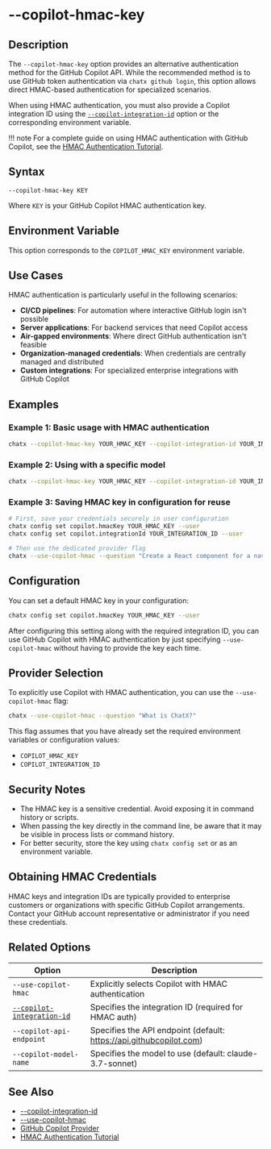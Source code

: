 # --copilot-hmac-key

## Description

The `--copilot-hmac-key` option provides an alternative authentication method for the GitHub Copilot API. While the recommended method is to use GitHub token authentication via `chatx github login`, this option allows direct HMAC-based authentication for specialized scenarios.

When using HMAC authentication, you must also provide a Copilot integration ID using the [`--copilot-integration-id`](copilot-integration-id.md) option or the corresponding environment variable.

!!! note
    For a complete guide on using HMAC authentication with GitHub Copilot, see the [HMAC Authentication Tutorial](../../../tutorials/github-copilot-auth.md).

## Syntax

```
--copilot-hmac-key KEY
```

Where `KEY` is your GitHub Copilot HMAC authentication key.

## Environment Variable

This option corresponds to the `COPILOT_HMAC_KEY` environment variable.

## Use Cases

HMAC authentication is particularly useful in the following scenarios:

- **CI/CD pipelines**: For automation where interactive GitHub login isn't possible
- **Server applications**: For backend services that need Copilot access
- **Air-gapped environments**: Where direct GitHub authentication isn't feasible
- **Organization-managed credentials**: When credentials are centrally managed and distributed
- **Custom integrations**: For specialized enterprise integrations with GitHub Copilot

## Examples

### Example 1: Basic usage with HMAC authentication

```bash
chatx --copilot-hmac-key YOUR_HMAC_KEY --copilot-integration-id YOUR_INTEGRATION_ID --question "Explain quantum computing"
```

### Example 2: Using with a specific model

```bash
chatx --copilot-hmac-key YOUR_HMAC_KEY --copilot-integration-id YOUR_INTEGRATION_ID --copilot-model-name claude-3-opus --question "Generate a Python class for database connections"
```

### Example 3: Saving HMAC key in configuration for reuse

```bash
# First, save your credentials securely in user configuration
chatx config set copilot.hmacKey YOUR_HMAC_KEY --user
chatx config set copilot.integrationId YOUR_INTEGRATION_ID --user

# Then use the dedicated provider flag
chatx --use-copilot-hmac --question "Create a React component for a navigation bar"
```

## Configuration

You can set a default HMAC key in your configuration:

```bash
chatx config set copilot.hmacKey YOUR_HMAC_KEY --user
```

After configuring this setting along with the required integration ID, you can use GitHub Copilot with HMAC authentication by just specifying `--use-copilot-hmac` without having to provide the key each time.

## Provider Selection

To explicitly use Copilot with HMAC authentication, you can use the `--use-copilot-hmac` flag:

```bash
chatx --use-copilot-hmac --question "What is ChatX?"
```

This flag assumes that you have already set the required environment variables or configuration values:
- `COPILOT_HMAC_KEY` 
- `COPILOT_INTEGRATION_ID`

## Security Notes

- The HMAC key is a sensitive credential. Avoid exposing it in command history or scripts.
- When passing the key directly in the command line, be aware that it may be visible in process lists or command history.
- For better security, store the key using `chatx config set` or as an environment variable.

## Obtaining HMAC Credentials

HMAC keys and integration IDs are typically provided to enterprise customers or organizations with specific GitHub Copilot arrangements. Contact your GitHub account representative or administrator if you need these credentials.

## Related Options

| Option | Description |
|--------|-------------|
| `--use-copilot-hmac` | Explicitly selects Copilot with HMAC authentication |
| [`--copilot-integration-id`](copilot-integration-id.md) | Specifies the integration ID (required for HMAC auth) |
| `--copilot-api-endpoint` | Specifies the API endpoint (default: https://api.githubcopilot.com) |
| `--copilot-model-name` | Specifies the model to use (default: claude-3.7-sonnet) |

## See Also

- [--copilot-integration-id](copilot-integration-id.md)
- [--use-copilot-hmac](use-copilot-hmac.md)
- [GitHub Copilot Provider](../../../providers/github-copilot.md)
- [HMAC Authentication Tutorial](../../../tutorials/github-copilot-auth.md)